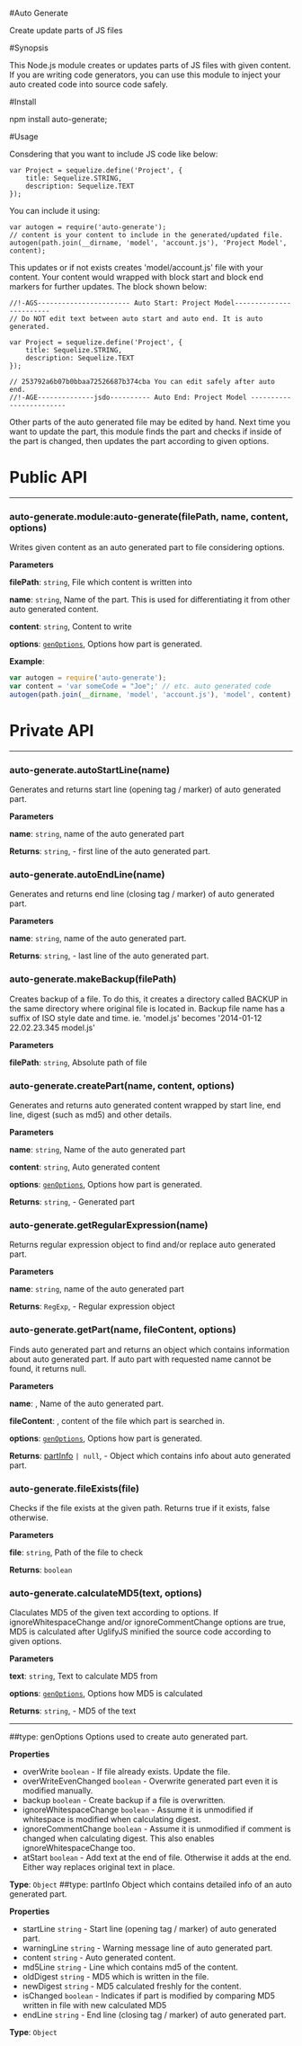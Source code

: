 #Auto Generate

Create update parts of JS files

#Synopsis

This Node.js module creates or updates parts of JS files with given content.
If you are writing code generators, you can use this module to inject your auto created code into source code safely.

#Install

npm install auto-generate;

#Usage

Consdering that you want to include JS code like below:

```
var Project = sequelize.define('Project', {
    title: Sequelize.STRING,
    description: Sequelize.TEXT
});
```

You can include it using:

```
var autogen = require('auto-generate');
// content is your content to include in the generated/updated file.
autogen(path.join(__dirname, 'model', 'account.js'), 'Project Model', content);
```

This updates or if not exists creates 'model/account.js' file with your content. Your content would wrapped with block
start and block end markers for further updates. The block shown below:

```
//!-AGS----------------------- Auto Start: Project Model------------------------
// Do NOT edit text between auto start and auto end. It is auto generated.

var Project = sequelize.define('Project', {
    title: Sequelize.STRING,
    description: Sequelize.TEXT
});

// 253792a6b07b0bbaa72526687b374cba You can edit safely after auto end.
//!-AGE--------------jsdo---------- Auto End: Project Model ------------------------
```

Other parts of the auto generated file may be edited by hand. Next time you want to update the part, this module
finds the part and checks if inside of the part is changed, then updates the part according to given options.

# Public API

* * *

### auto-generate.module:auto-generate(filePath, name, content, options)

Writes given content as an auto generated part to file considering options.

**Parameters**

**filePath**: `string`, File which content is written into

**name**: `string`, Name of the part. This is used for differentiating it from other auto generated content.

**content**: `string`, Content to write

**options**: <code>[genOptions](#genOptions)</code>, Options how part is generated.


**Example**:
```js
var autogen = require('auto-generate');
var content = 'var someCode = "Joe";' // etc. auto generated code
autogen(path.join(__dirname, 'model', 'account.js'), 'model', content);
```

# Private API

* * *

### auto-generate.autoStartLine(name)

Generates and returns start line (opening tag / marker) of auto generated part.

**Parameters**

**name**: `string`, name of the auto generated part

**Returns**: `string`, - first line of the auto generated part.


### auto-generate.autoEndLine(name)

Generates and returns end line (closing tag / marker) of auto generated part.

**Parameters**

**name**: `string`, name of the auto generated part.

**Returns**: `string`, - last line of the auto generated part.


### auto-generate.makeBackup(filePath)

Creates backup of a file. To do this, it creates a directory called BACKUP in the same directory where
original file is located in. Backup file name has a suffix of ISO style date and time.
ie. 'model.js' becomes '2014-01-12 22.02.23.345 model.js'

**Parameters**

**filePath**: `string`, Absolute path of file



### auto-generate.createPart(name, content, options)

Generates and returns auto generated content wrapped by start line, end line, digest (such as md5)
and other details.

**Parameters**

**name**: `string`, Name of the auto generated part

**content**: `string`, Auto generated content

**options**: <code>[genOptions](#genOptions)</code>, Options how part is generated.

**Returns**: `string`, - Generated part


### auto-generate.getRegularExpression(name)

Returns regular expression object to find and/or replace auto generated part.

**Parameters**

**name**: `string`, name of the auto generated part

**Returns**: `RegExp`, - Regular expression object


### auto-generate.getPart(name, fileContent, options)

Finds auto generated part and returns an object which contains information about auto generated part.
If auto part with requested name cannot be found, it returns null.

**Parameters**

**name**: , Name of the auto generated part.

**fileContent**: , content of the file which part is searched in.

**options**: <code>[genOptions](#genOptions)</code>, Options how part is generated.

**Returns**: [partInfo](#partInfo) `| null`, - Object which contains info about auto generated part.


### auto-generate.fileExists(file)

Checks if the file exists at the given path. Returns true if it exists, false otherwise.

**Parameters**

**file**: `string`, Path of the file to check

**Returns**: `boolean`


### auto-generate.calculateMD5(text, options)

Claculates MD5 of the given text according to options. If ignoreWhitespaceChange and/or ignoreCommentChange options
are true, MD5 is calculated after UglifyJS minified the source code according to given options.

**Parameters**

**text**: `string`, Text to calculate MD5 from

**options**: <code>[genOptions](#genOptions)</code>, Options how MD5 is calculated

**Returns**: `string`, - MD5 of the text

* * *

<a name="genOptions"></a>
##type: genOptions
Options used to create auto generated part.

**Properties**

- overWrite `boolean` - If file already exists. Update the file.
- overWriteEvenChanged `boolean` - Overwrite generated part even it is modified manually.
- backup `boolean` - Create backup if a file is overwritten.
- ignoreWhitespaceChange `boolean` - Assume it is unmodified if whitespace is modified when calculating digest.
- ignoreCommentChange `boolean` - Assume it is unmodified if comment is changed when calculating digest. This also enables ignoreWhitespaceChange too.
- atStart `boolean` - Add text at the end of file. Otherwise it adds at the end. Either way replaces original text in place.

**Type**: `Object`
<a name="partInfo"></a>
##type: partInfo
Object which contains detailed info of an auto generated part.

**Properties**

- startLine `string` - Start line (opening tag / marker) of auto generated part.
- warningLine `string` - Warning message line of auto generated part.
- content `string` - Auto generated content.
- md5Line `string` - Line which contains md5 of the content.
- oldDigest `string` - MD5 which is written in the file.
- newDigest `string` - MD5 calculated freshly for the content.
- isChanged `boolean` - Indicates if part is modified by comparing MD5 written in file with new calculated MD5
- endLine `string` - End line (closing tag / marker) of auto generated part.

**Type**: `Object`




